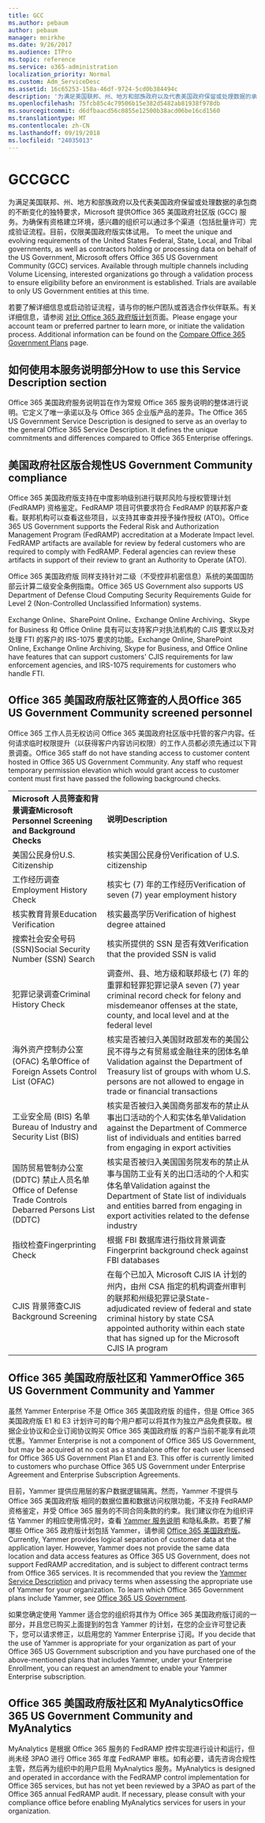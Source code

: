 ```yaml
---
title: GCC
ms.author: pebaum
author: pebaum
manager: mnirkhe
ms.date: 9/26/2017
ms.audience: ITPro
ms.topic: reference
ms.service: o365-administration
localization_priority: Normal
ms.custom: Adm_ServiceDesc
ms.assetid: 16c65253-158a-46df-9724-5cd0b384494c
description: '为满足美国联邦、州、地方和部族政府以及代表美国政府保留或处理数据的承包商的不断变化的独特要求，Microsoft 提供Office 365 美国政府社区版 (GCC) 服务。为确保有资格建立环境，感兴趣的组织可以通过多个渠道（包括批量许可）完成验证流程。目前，仅限美国政府版实体试用。 '
ms.openlocfilehash: 75fcb85c4c79506b15e382d5482ab81938f978db
ms.sourcegitcommit: d6dfbaacd56c0855e12500b38acd06be16cd1560
ms.translationtype: MT
ms.contentlocale: zh-CN
ms.lasthandoff: 09/19/2018
ms.locfileid: "24035013"
---
```

# <a name="gcc"></a><span data-ttu-id="7d036-105">GCC</span><span class="sxs-lookup"><span data-stu-id="7d036-105">GCC</span></span>

<span data-ttu-id="7d036-p102">为满足美国联邦、州、地方和部族政府以及代表美国政府保留或处理数据的承包商的不断变化的独特要求，Microsoft 提供Office 365 美国政府社区版 (GCC) 服务。为确保有资格建立环境，感兴趣的组织可以通过多个渠道（包括批量许可）完成验证流程。目前，仅限美国政府版实体试用。 </span><span class="sxs-lookup"><span data-stu-id="7d036-p102">To meet the unique and evolving requirements of the United States Federal, State, Local, and Tribal governments, as well as contractors holding or processing data on behalf of the US Government, Microsoft offers Office 365 US Government Community (GCC) services. Available through multiple channels including Volume Licensing, interested organizations go through a validation process to ensure eligibility before an environment is established. Trials are available to only US Government entities at this time.</span></span> 
  
<span data-ttu-id="7d036-p103">若要了解详细信息或启动验证流程，请与你的帐户团队或首选合作伙伴联系。有关详细信息，请参阅 [对比 Office 365 政府版计划](https://products.office.com/en-us/government/compare-office-365-government-plans)页面。</span><span class="sxs-lookup"><span data-stu-id="7d036-p103">Please engage your account team or preferred partner to learn more, or initiate the validation process. Additional information can be found on the [Compare Office 365 Government Plans](https://products.office.com/en-us/government/compare-office-365-government-plans) page.</span></span> 
  
## <a name="how-to-use-this-service-description-section"></a><span data-ttu-id="7d036-111">如何使用本服务说明部分</span><span class="sxs-lookup"><span data-stu-id="7d036-111">How to use this Service Description section</span></span>

<span data-ttu-id="7d036-p104">Office 365 美国政府服务说明旨在作为常规 Office 365 服务说明的整体进行说明。它定义了唯一承诺以及与 Office 365 企业版产品的差异。</span><span class="sxs-lookup"><span data-stu-id="7d036-p104">The Office 365 US Government Service Description is designed to serve as an overlay to the general Office 365 Service Description. It defines the unique commitments and differences compared to Office 365 Enterprise offerings.</span></span>
  
## <a name="us-government-community-compliance"></a><span data-ttu-id="7d036-114">美国政府社区版合规性</span><span class="sxs-lookup"><span data-stu-id="7d036-114">US Government Community compliance</span></span>

<span data-ttu-id="7d036-p105">Office 365 美国政府版支持在中度影响级别进行联邦风险与授权管理计划 (FedRAMP) 资格鉴定。FedRAMP 项目可供要求符合 FedRAMP 的联邦客户查看。联邦机构可以查看这些项目，以支持其审查并授予操作授权 (ATO)。</span><span class="sxs-lookup"><span data-stu-id="7d036-p105">Office 365 US Government supports the Federal Risk and Authorization Management Program (FedRAMP) accreditation at a Moderate Impact level. FedRAMP artifacts are available for review by federal customers who are required to comply with FedRAMP. Federal agencies can review these artifacts in support of their review to grant an Authority to Operate (ATO).</span></span>
  
<span data-ttu-id="7d036-118">Office 365 美国政府版 同样支持针对二级（不受控非机密信息）系统的美国国防部云计算二级安全条例指南。</span><span class="sxs-lookup"><span data-stu-id="7d036-118">Office 365 US Government also supports US Department of Defense Cloud Computing Security Requirements Guide for Level 2 (Non-Controlled Unclassified Information) systems.</span></span> 
  
<span data-ttu-id="7d036-119">Exchange Online、SharePoint Online、Exchange Online Archiving、Skype for Business 和 Office Online 具有可以支持客户对执法机构的 CJIS 要求以及对处理 FTI 的客户的 IRS-1075 要求的功能。</span><span class="sxs-lookup"><span data-stu-id="7d036-119">Exchange Online, SharePoint Online, Exchange Online Archiving, Skype for Business, and Office Online have features that can support customers' CJIS requirements for law enforcement agencies, and IRS-1075 requirements for customers who handle FTI.</span></span>
  
## <a name="office-365-us-government-community-screened-personnel"></a><span data-ttu-id="7d036-120">Office 365 美国政府版社区筛查的人员</span><span class="sxs-lookup"><span data-stu-id="7d036-120">Office 365 US Government Community screened personnel</span></span>

<span data-ttu-id="7d036-p106">Office 365 工作人员无权访问 Office 365 美国政府社区版中托管的客户内容。任何请求临时权限提升（以获得客户内容访问权限）的工作人员都必须先通过以下背景调查。</span><span class="sxs-lookup"><span data-stu-id="7d036-p106">Office 365 staff do not have standing access to customer content hosted in Office 365 US Government Community. Any staff who request temporary permission elevation which would grant access to customer content must first have passed the following background checks.</span></span> 
  
|||
|:-----|:-----|
|<span data-ttu-id="7d036-123">**Microsoft 人员筛查和背景调查**</span><span class="sxs-lookup"><span data-stu-id="7d036-123">**Microsoft Personnel Screening and Background Checks**</span></span> <br/> |<span data-ttu-id="7d036-124">**说明**</span><span class="sxs-lookup"><span data-stu-id="7d036-124">**Description**</span></span> <br/> |
|<span data-ttu-id="7d036-125">美国公民身份</span><span class="sxs-lookup"><span data-stu-id="7d036-125">U.S. Citizenship</span></span>  <br/> |<span data-ttu-id="7d036-126">核实美国公民身份</span><span class="sxs-lookup"><span data-stu-id="7d036-126">Verification of U.S. citizenship</span></span>  <br/> |
|<span data-ttu-id="7d036-127">工作经历调查</span><span class="sxs-lookup"><span data-stu-id="7d036-127">Employment History Check</span></span>  <br/> |<span data-ttu-id="7d036-128">核实七 (7) 年的工作经历</span><span class="sxs-lookup"><span data-stu-id="7d036-128">Verification of seven (7) year employment history</span></span>  <br/> |
|<span data-ttu-id="7d036-129">核实教育背景</span><span class="sxs-lookup"><span data-stu-id="7d036-129">Education Verification</span></span>  <br/> |<span data-ttu-id="7d036-130">核实最高学历</span><span class="sxs-lookup"><span data-stu-id="7d036-130">Verification of highest degree attained</span></span>  <br/> |
|<span data-ttu-id="7d036-131">搜索社会安全号码 (SSN)</span><span class="sxs-lookup"><span data-stu-id="7d036-131">Social Security Number (SSN) Search</span></span>  <br/> |<span data-ttu-id="7d036-132">核实所提供的 SSN 是否有效</span><span class="sxs-lookup"><span data-stu-id="7d036-132">Verification that the provided SSN is valid</span></span>  <br/> |
|<span data-ttu-id="7d036-133">犯罪记录调查</span><span class="sxs-lookup"><span data-stu-id="7d036-133">Criminal History Check</span></span>  <br/> |<span data-ttu-id="7d036-134">调查州、县、地方级和联邦级七 (7) 年的重罪和轻罪犯罪记录</span><span class="sxs-lookup"><span data-stu-id="7d036-134">A seven (7) year criminal record check for felony and misdemeanor offenses at the state, county, and local level and at the federal level</span></span>  <br/> |
|<span data-ttu-id="7d036-135">海外资产控制办公室 (OFAC) 名单</span><span class="sxs-lookup"><span data-stu-id="7d036-135">Office of Foreign Assets Control List (OFAC)</span></span>  <br/> |<span data-ttu-id="7d036-136">核实是否被归入美国财政部发布的美国公民不得与之有贸易或金融往来的团体名单</span><span class="sxs-lookup"><span data-stu-id="7d036-136">Validation against the Department of Treasury list of groups with whom U.S. persons are not allowed to engage in trade or financial transactions</span></span>  <br/> |
|<span data-ttu-id="7d036-137">工业安全局 (BIS) 名单</span><span class="sxs-lookup"><span data-stu-id="7d036-137">Bureau of Industry and Security List (BIS)</span></span>  <br/> |<span data-ttu-id="7d036-138">核实是否被归入美国商务部发布的禁止从事出口活动的个人和实体名单</span><span class="sxs-lookup"><span data-stu-id="7d036-138">Validation against the Department of Commerce list of individuals and entities barred from engaging in export activities</span></span>  <br/> |
|<span data-ttu-id="7d036-139">国防贸易管制办公室 (DDTC) 禁止人员名单</span><span class="sxs-lookup"><span data-stu-id="7d036-139">Office of Defense Trade Controls Debarred Persons List (DDTC)</span></span>  <br/> |<span data-ttu-id="7d036-140">核实是否被归入美国国务院发布的禁止从事与国防工业有关的出口活动的个人和实体名单</span><span class="sxs-lookup"><span data-stu-id="7d036-140">Validation against the Department of State list of individuals and entities barred from engaging in export activities related to the defense industry</span></span>  <br/> |
|<span data-ttu-id="7d036-141">指纹检查</span><span class="sxs-lookup"><span data-stu-id="7d036-141">Fingerprinting Check</span></span>  <br/> |<span data-ttu-id="7d036-142">根据 FBI 数据库进行指纹背景调查</span><span class="sxs-lookup"><span data-stu-id="7d036-142">Fingerprint background check against FBI databases</span></span>  <br/> |
|<span data-ttu-id="7d036-143">CJIS 背景筛查</span><span class="sxs-lookup"><span data-stu-id="7d036-143">CJIS Background Screening</span></span>  <br/> |<span data-ttu-id="7d036-144">在每个已加入 Microsoft CJIS IA 计划的州内，由州 CSA 指定的机构调查州审判的联邦和州级犯罪记录</span><span class="sxs-lookup"><span data-stu-id="7d036-144">State-adjudicated review of federal and state criminal history by state CSA appointed authority within each state that has signed up for the Microsoft CJIS IA program</span></span>  <br/> |
   
## <a name="office-365-us-government-community-and-yammer"></a><span data-ttu-id="7d036-145">Office 365 美国政府版社区和 Yammer</span><span class="sxs-lookup"><span data-stu-id="7d036-145">Office 365 US Government Community and Yammer</span></span>

<span data-ttu-id="7d036-p107">虽然 Yammer Enterprise 不是 Office 365 美国政府版 的组件，但是 Office 365 美国政府版 E1 和 E3 计划许可的每个用户都可以将其作为独立产品免费获取。根据企业协议和企业订阅协议购买 Office 365 美国政府版 的客户当前不能享有此项优惠。</span><span class="sxs-lookup"><span data-stu-id="7d036-p107">Yammer Enterprise is not a component of Office 365 US Government, but may be acquired at no cost as a standalone offer for each user licensed for Office 365 US Government Plan E1 and E3. This offer is currently limited to customers who purchase Office 365 US Government under Enterprise Agreement and Enterprise Subscription Agreements.</span></span> 
  
<span data-ttu-id="7d036-p108">目前，Yammer 提供应用层的客户数据逻辑隔离。然而，Yammer 不提供与 Office 365 美国政府版 相同的数据位置和数据访问权限功能，不支持 FedRAMP 资格鉴定，并受 Office 365 服务的不同合同条款的约束。我们建议你在为组织评估 Yammer 的相应使用情况时，查看 [Yammer 服务说明](../../yammer-service-description/yammer-service-description.md) 和隐私条款。若要了解哪些 Office 365 政府版计划包括 Yammer，请参阅 [Office 365 美国政府版](office-365-us-government.md)。</span><span class="sxs-lookup"><span data-stu-id="7d036-p108">Currently, Yammer provides logical separation of customer data at the application layer. However, Yammer does not provide the same data location and data access features as Office 365 US Government, does not support FedRAMP accreditation, and is subject to different contract terms from Office 365 services. It is recommended that you review the [Yammer Service Description](../../yammer-service-description/yammer-service-description.md) and privacy terms when assessing the appropriate use of Yammer for your organization. To learn which Office 365 Government plans include Yammer, see [Office 365 US Government](office-365-us-government.md).</span></span>
  
<span data-ttu-id="7d036-152">如果您确定使用 Yammer 适合您的组织将其作为 Office 365 美国政府版订阅的一部分，并且您已购买上面提到的包含 Yammer 的计划，在您的企业许可登记表下，您可以请求修正，以启用您的 Yammer Enterprise 订阅。</span><span class="sxs-lookup"><span data-stu-id="7d036-152">If you decide that the use of Yammer is appropriate for your organization as part of your Office 365 US Government subscription and you have purchased one of the above-mentioned plans that includes Yammer, under your Enterprise Enrollment, you can request an amendment to enable your Yammer Enterprise subscription.</span></span>
  
## <a name="office-365-us-government-community-and-myanalytics"></a><span data-ttu-id="7d036-153">Office 365 美国政府版社区和 MyAnalytics</span><span class="sxs-lookup"><span data-stu-id="7d036-153">Office 365 US Government Community and MyAnalytics</span></span>

<span data-ttu-id="7d036-p109">MyAnalytics 是根据 Office 365 服务的 FedRAMP 控件实现进行设计和运行，但尚未经 3PAO 进行 Office 365 年度 FedRAMP 审核。如有必要，请先咨询合规性主管，然后再为组织中的用户启用 MyAnalytics 服务。</span><span class="sxs-lookup"><span data-stu-id="7d036-p109">MyAnalytics is designed and operated in accordance with the FedRAMP control implementation for Office 365 services, but has not yet been reviewed by a 3PAO as part of the Office 365 annual FedRAMP audit. If necessary, please consult with your compliance office before enabling MyAnalytics services for users in your organization.</span></span> 
  

